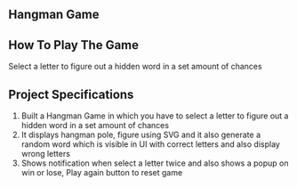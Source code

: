 ## Hangman Game

## How To Play The Game

Select a letter to figure out a hidden word in a set amount of chances

## Project Specifications

1. Built a Hangman Game in which you have to select a letter to figure out a hidden word in a set amount of chances
2. It displays hangman pole, figure using SVG and it also generate a random word which is visible in UI with correct letters and also display wrong letters
3. Shows notification when select a letter twice and also shows a popup on win or lose, Play again button to reset game
